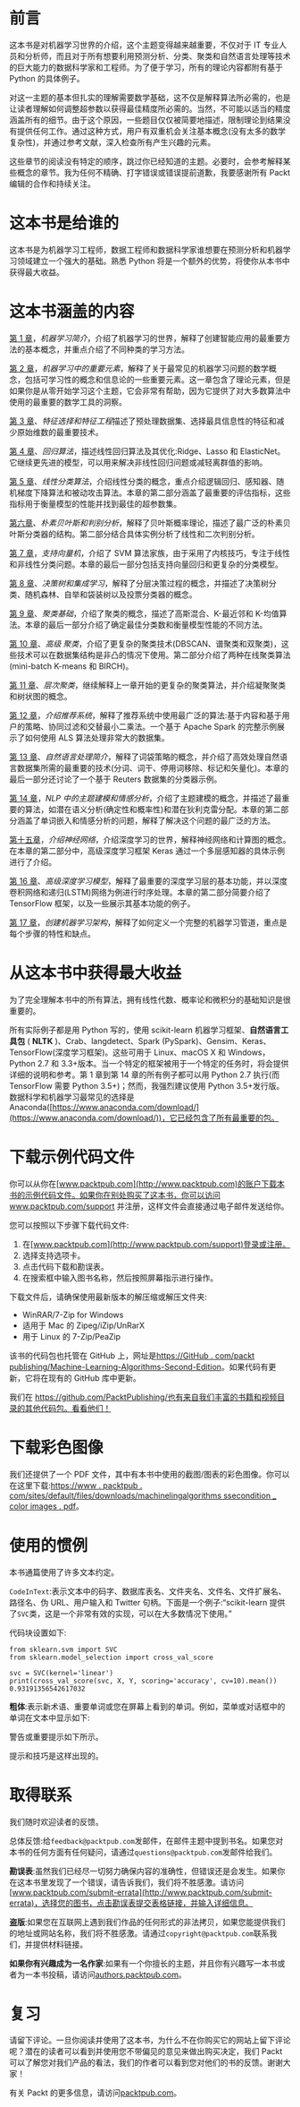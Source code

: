 

# 前言

这本书是对机器学习世界的介绍，这个主题变得越来越重要，不仅对于 IT 专业人员和分析师，而且对于所有想要利用预测分析、分类、聚类和自然语言处理等技术的巨大能力的数据科学家和工程师。为了便于学习，所有的理论内容都附有基于 Python 的具体例子。

对这一主题的基本但扎实的理解需要数学基础，这不仅是解释算法所必需的，也是让读者理解如何调整超参数以获得最佳精度所必需的。当然，不可能以适当的精度涵盖所有的细节。由于这个原因，一些题目仅仅被简要地描述，限制理论到结果没有提供任何工作。通过这种方式，用户有双重机会关注基本概念(没有太多的数学复杂性)，并通过参考文献，深入检查所有产生兴趣的元素。

这些章节的阅读没有特定的顺序，跳过你已经知道的主题。必要时，会参考解释某些概念的章节。我为任何不精确、打字错误或错误提前道歉，我要感谢所有 Packt 编辑的合作和持续关注。



# 这本书是给谁的

这本书是为机器学习工程师，数据工程师和数据科学家谁想要在预测分析和机器学习领域建立一个强大的基础。熟悉 Python 将是一个额外的优势，将使你从本书中获得最大收益。



# 这本书涵盖的内容

[第 1 章](f5446643-a3a5-4099-afde-650fa459f3eb.xhtml)，*机器学习简介*，介绍了机器学习的世界，解释了创建智能应用的最重要方法的基本概念，并重点介绍了不同种类的学习方法。

[第 2 章](dd32b61f-bc53-4e94-8c17-d5910a8e528d.xhtml)，*机器学习中的重要元素*，解释了关于最常见的机器学习问题的数学概念，包括可学习性的概念和信息论的一些重要元素。这一章包含了理论元素，但是如果你是从零开始学习这个主题，它会非常有帮助，因为它提供了对大多数算法中使用的最重要的数学工具的洞察。

[第 3 章](c43b2999-ed88-4fba-a9f8-baad11aa7cea.xhtml)、*特征选择和特征工程*描述了预处理数据集、选择最具信息性的特征和减少原始维数的最重要技术。

[第 4 章](220f66cf-aeee-4e3e-8d1c-cda7e74d814b.xhtml)、*回归算法*，描述线性回归算法及其优化:Ridge、Lasso 和 ElasticNet。它继续更先进的模型，可以用来解决非线性回归问题或减轻离群值的影响。

[第 5 章](12eae5a4-4216-4bb2-a195-337a64743f01.xhtml)、*线性分类算法*，介绍线性分类的概念，重点介绍逻辑回归、感知器、随机梯度下降算法和被动攻击算法。本章的第二部分涵盖了最重要的评估指标，这些指标用于衡量模型的性能并找到最佳的超参数集。

[第六章](99be831f-aab0-4f44-b47c-159405fe5f44.xhtml)、*朴素贝叶斯和判别分析*，解释了贝叶斯概率理论，描述了最广泛的朴素贝叶斯分类器的结构。第二部分结合具体实例分析了线性和二次判别分析。

[第 7 章](f0008ecc-15b7-4f9b-8576-05e1d4d12ecf.xhtml)，*支持向量机*，介绍了 SVM 算法家族，由于采用了内核技巧，专注于线性和非线性分类问题。本章的最后一部分包括支持向量回归和更复杂的分类模型。

[第 8 章](778dc47a-b405-47de-a41a-75c7024023b3.xhtml)、*决策树和集成学习*，解释了分层决策过程的概念，并描述了决策树分类、随机森林、自举和袋装树以及投票分类器的概念。

[第 9 章](ed25eb07-f07d-4084-96e9-64ee87c94331.xhtml)、*聚类基础*，介绍了聚类的概念，描述了高斯混合、K-最近邻和 K-均值算法。本章的最后一部分介绍了确定最佳分类数和衡量模型性能的不同方法。

[第 10 章](e7ec070a-9bfa-46e4-8d90-93526c8144f3.xhtml)、*高级* *聚类*，介绍了更复杂的聚类技术(DBSCAN、谱聚类和双聚类)，这些技术可以在数据集结构是非凸的情况下使用。第二部分介绍了两种在线聚类算法(mini-batch K-means 和 BIRCH)。

[第 11 章](73cab6de-2a23-4a71-acfd-991ff9bd2f5f.xhtml)、*层次聚类*，继续解释上一章开始的更复杂的聚类算法，并介绍凝聚聚类和树状图的概念。

[第 12 章](aeaa410b-5375-4274-8957-a931dfa96747.xhtml)，*介绍推荐系统*，解释了推荐系统中使用最广泛的算法:基于内容和基于用户的策略、协同过滤和交替最小二乘法。一个基于 Apache Spark 的完整示例展示了如何使用 ALS 算法处理非常大的数据集。

[第 13 章](5afb3604-3bdd-49d1-aea7-df0e414e34ff.xhtml)、*自然语言处理简介*，解释了词袋策略的概念，并介绍了高效处理自然语言数据集所需的最重要的技术(分词、词干、停用词移除、标记和矢量化)。本章的最后一部分还讨论了一个基于 Reuters 数据集的分类器示例。

[第 14 章](11d3e480-6542-411f-96de-642633c42ad8.xhtml)，*NLP 中的主题建模和情感分析*，介绍了主题建模的概念，并描述了最重要的算法，如潜在语义分析(确定性和概率性)和潜在狄利克雷分配。本章的第二部分涵盖了单词嵌入和情感分析的问题，解释了解决这个问题的最广泛的方法。

[第十五章](40fb6ddf-fc70-4689-80c0-a899a559f0fd.xhtml)，*介绍神经网络*，介绍深度学习的世界，解释神经网络和计算图的概念。在本章的第二部分中，高级深度学习框架 Keras 通过一个多层感知器的具体示例进行了介绍。

[第 16 章](0ebe6902-df77-445c-91fa-fbb9e77aee5b.xhtml)、*高级深度学习模型*，解释了最重要的深度学习层的基本功能，并以深度卷积网络和递归(LSTM)网络为例进行时序处理。本章的第二部分简要介绍了 TensorFlow 框架，以及一些展示其基本功能的例子。

[第 17 章](5fe2b675-9428-4499-9128-05366981777f.xhtml)，*创建机器学习架构*，解释了如何定义一个完整的机器学习管道，重点是每个步骤的特性和缺点。



# 从这本书中获得最大收益

为了完全理解本书中的所有算法，拥有线性代数、概率论和微积分的基础知识是很重要的。

所有实际例子都是用 Python 写的，使用 scikit-learn 机器学习框架、**自然语言工具包** ( **NLTK** )、Crab、langdetect、Spark (PySpark)、Gensim、Keras、TensorFlow(深度学习框架)。这些可用于 Linux、macOS X 和 Windows，Python 2.7 和 3.3+版本。当一个特定的框架被用于一个特定的任务时，将会提供详细的说明和参考。第 1 章到第 14 章的所有例子都可以用 Python 2.7 执行(而 TensorFlow 需要 Python 3.5+)；然而，我强烈建议使用 Python 3.5+发行版。数据科学和机器学习最常见的选择是 Anaconda([https://www.anaconda.com/download/](https://www.anaconda.com/download/))，它已经包含了所有最重要的包。



# 下载示例代码文件

你可以从你在[www.packtpub.com](http://www.packtpub.com)的账户下载本书的示例代码文件。如果你在别处购买了这本书，你可以访问 www.packtpub.com/support 并注册，这样文件会直接通过电子邮件发送给你。

您可以按照以下步骤下载代码文件:

1.  在[www.packtpub.com](http://www.packtpub.com/support)登录或注册。
2.  选择支持选项卡。
3.  点击代码下载和勘误表。
4.  在搜索框中输入图书名称，然后按照屏幕指示进行操作。

下载文件后，请确保使用最新版本的解压缩或解压文件夹:

*   WinRAR/7-Zip for Windows
*   适用于 Mac 的 Zipeg/iZip/UnRarX
*   用于 Linux 的 7-Zip/PeaZip

该书的代码包也托管在 GitHub 上，网址是[https://GitHub . com/packt publishing/Machine-Learning-Algorithms-Second-Edition](https://github.com/PacktPublishing/Machine-Learning-Algorithms-Second-Edition)。如果代码有更新，它将在现有的 GitHub 库中更新。

我们在 https://github.com/PacktPublishing/也有来自我们丰富的书籍和视频目录的其他代码包。看看他们！



# 下载彩色图像

我们还提供了一个 PDF 文件，其中有本书中使用的截图/图表的彩色图像。你可以在这里下载:[https://www . packtpub . com/sites/default/files/downloads/machinelingalgorithms ssecondition _ color images . pdf](https://www.packtpub.com/sites/default/files/downloads/MachineLearningAlgorithmsSecondEdition_ColorImages.pdf)。



# 使用的惯例

本书通篇使用了许多文本约定。

`CodeInText`:表示文本中的码字、数据库表名、文件夹名、文件名、文件扩展名、路径名、伪 URL、用户输入和 Twitter 句柄。下面是一个例子:“scikit-learn 提供了`SVC`类，这是一个非常有效的实现，可以在大多数情况下使用。”

代码块设置如下:

```
from sklearn.svm import SVC
from sklearn.model_selection import cross_val_score

svc = SVC(kernel='linear')
print(cross_val_score(svc, X, Y, scoring='accuracy', cv=10).mean())
0.93191356542617032
```

**粗体**:表示新术语、重要单词或您在屏幕上看到的单词。例如，菜单或对话框中的单词在文本中显示如下:

警告或重要提示如下所示。

提示和技巧是这样出现的。



# 取得联系

我们随时欢迎读者的反馈。

总体反馈:给`feedback@packtpub.com`发邮件，在邮件主题中提到书名。如果您对本书的任何方面有任何疑问，请通过`questions@packtpub.com`发邮件给我们。

**勘误表**:虽然我们已经尽一切努力确保内容的准确性，但错误还是会发生。如果你在这本书里发现了一个错误，请告诉我们，我们将不胜感激。请访问[www.packtpub.com/submit-errata](http://www.packtpub.com/submit-errata)，选择您的图书，点击勘误表提交表格链接，并输入详细信息。

**盗版**:如果您在互联网上遇到我们作品的任何形式的非法拷贝，如果您能提供我们的地址或网站名称，我们将不胜感激。请通过`copyright@packtpub.com`联系我们，并提供材料链接。

**如果你有兴趣成为一名作家**:如果有一个你擅长的主题，并且你有兴趣写一本书或者为一本书投稿，请访问[authors.packtpub.com](http://authors.packtpub.com/)。



# 复习

请留下评论。一旦你阅读并使用了这本书，为什么不在你购买它的网站上留下评论呢？潜在的读者可以看到并使用您不带偏见的意见来做出购买决定，我们 Packt 可以了解您对我们产品的看法，我们的作者可以看到您对他们的书的反馈。谢谢大家！

有关 Packt 的更多信息，请访问[packtpub.com](https://www.packtpub.com/)。